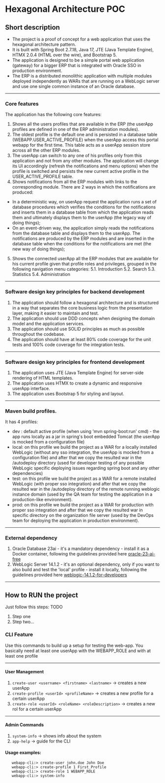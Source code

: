 # Hexagonal Architecture POC 

## Short description
- The project is a proof of concept for a web application that uses the hexagonal architecture pattern. 
- It is built with Spring Boot 2.7.18, Java 17, JTE (Java Template Engine), HTMX 2.0.4 (HTML over the wire), and Bootstrap 5.
- The application is designed to be a simple portal web application (gateway) for a bigger ERP that is integrated with Oracle SSO in production environment.
- The ERP is a distributed monolithic application with multiple modules deployed independently as WARs that are running on a WebLogic server and use one single common instance of an Oracle database.
---
### Core features
The application has the following core features:
1. Shows all the users profiles that are available in the ERP (the userApp profiles are defined in one of the ERP administration modules). 
2. The oldest profile is the default one and is persisted in a database table (WEBAPP.USER_ACTIVE_PROFILE) when the userApp access this portal webapp for the first time. This table acts as a userApp session store across all the other ERP modules.
3. The userApp can switch to any one of his profiles only from this application and not from any other modules. The application will change its UI accordingly (refresh the notifications and menu options) when the profile is switched and persists the new current active profile in the USER_ACTIVE_PROFILE table. 
4. Shows notifications from all the ERP modules with links to the corresponding module. There are 2 ways in which the notifications are produced: 
- In a deterministic way, on userApp request the application runs a set of database procedures which verifies the conditions for the notifications and inserts them in a database table from which the application reads them and ultimately displays them to the userApp (the legacy way of doing things); 
- On an event-driven way, the application simply reads the notifications from the database table and displays them to the userApp. The notifications are produced by the ERP modules and are inserted in the database table when the conditions for the notifications are met (the new way of doing things);
5. Shows the connected userApp all the ERP modules that are available for his current profile given that profile roles and privileges, grouped in the following navigation menu categories: 
      5.1. Introduction
      5.2. Search
      5.3. Statistics
      5.4. Administration
---
### Software design key principles for backend development
1. The application should follow a hexagonal architecture and is structured in a way that separates the core business logic from the presentation layer, making it easier to maintain and test.
2. The application should use DDD concepts when designing the domain model and the application services.
3. The application should use SOLID principles as much as possible throughout the codebase.
4. The application should have at least 80% code coverage for the unit tests and 100% code coverage for the integration tests.
---
### Software design key principles for frontend development
1. The application uses JTE (Java Template Engine) for server-side rendering of HTML templates.
2. The application uses HTMX to create a dynamic and responsive userApp interface.
3. The application uses Bootstrap 5 for styling and layout.
---
### Maven build profiles.
It has 4 profiles: 
- dev : default active profile (when using 'mvn spring-boot:run' cmd) - the app runs locally as a jar in spring's boot embedded Tomcat (the userApp is mocked from a configuration file)
- local: on this profile we build the project as a WAR for a locally installed WebLogic (without any sso integration, the userApp is mocked from a configuration file) and after that we copy the resulted war in the /autodeploy directory (used for developer testing of any possible WebLogic specific deploying issues regarding spring boot and any other dependencies)
- test: on this profile we build the project as a WAR for a remote installed WebLogic (with proper sso integration) and after that we copy the resulted war in the /autodeploy directory of the remote running weblogic instance domain (used by the QA team for testing the application in a production-like environment).
- prod: on this profile we build the project as a WAR for production with proper sso integration and after that we copy the resulted war in specific directory on the organization file server (used by the DevOps team for deploying the application in production environment).
---
### External dependency 
1. Oracle Database 23ai - it's a mandatory dependency - install it as a Docker container, following the guidelines provided here [oracle-23-ai-free](https://hub.docker.com/r/gvenzl/oracle-free)
2. WebLogic Server 14.1.2 - it's an optional dependency, only if you want to also build and test the 'local' profile - install it locally, following the guidelines provided here [weblogic-14.1.2-for-developers](https://docs.oracle.com/en/middleware/fusion-middleware/weblogic-server/14.1.2/wlsig/installing-weblogic-server-for-developers.html#WLSIG415) 
---

## How to RUN the project

Just follow this steps:
TODO
1. Step one
2. Step two...

### CLI Feature

Use this commands to build up a setup for testing the web-app. You basically need at least one userApp with the WEBAPP_ROLE and with at least one profile

---
#### User Management 
1. `create-user <username> <firstname> <lastname>` -> creates a new userApp
2. `create-profile <userId> <profileName>` -> creates a new profile for a certain userApp
3. `create-role <userId> <roleName> <roleDescription>` -> creates a new rol for a certain userApp
---
#### Admin Commands
1. `system-info` -> shows info about the system
2. `app-help` -> guide for the CLI

#### Usage examples:

	   webapp-cli:> create-user john.doe John Doe
	   webapp-cli:> create-profile 1 First_Profile
	   webapp-cli:> create-role 1 WEBAPP_ROLE
	   webapp-cli:> system-info

